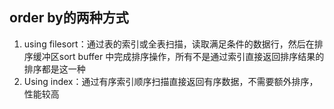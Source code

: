 ## order by的两种方式

1. using filesort：通过表的索引或全表扫描，读取满足条件的数据行，然后在排序缓冲区sort buffer 中完成排序操作，所有不是通过索引直接返回排序结果的排序都是这一种
2. Using index：通过有序索引顺序扫描直接返回有序数据，不需要额外排序，性能较高